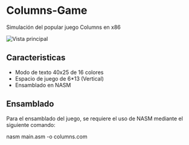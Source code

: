 # Columns-Game
Simulación del popular juego Columns en x86


![Vista principal](https://user-images.githubusercontent.com/17410747/27662863-b566dec4-5c2d-11e7-8ac7-abaf1addac84.png)

## Caracteristicas
* Modo de texto 40x25 de 16 colores
* Espacio de juego de 6*13 (Vertical)
* Ensamblado en NASM

## Ensamblado

Para el ensamblado del juego, se requiere el uso de NASM mediante el siguiente comando:
  
  nasm main.asm -o columns.com
